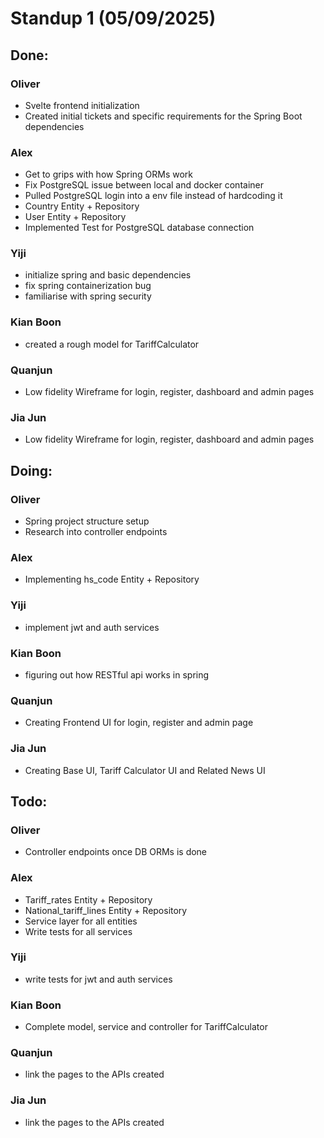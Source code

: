 # Standup 1 (05/09/2025)
## Done:
### Oliver
- Svelte frontend initialization
- Created initial tickets and specific requirements for the Spring Boot dependencies
### Alex
- Get to grips with how Spring ORMs work
- Fix PostgreSQL issue between local and docker container
- Pulled PostgreSQL login into a env file instead of hardcoding it
- Country Entity + Repository
- User Entity + Repository
- Implemented Test for PostgreSQL database connection
### Yiji
- initialize spring and basic dependencies 
- fix spring containerization bug
- familiarise with spring security
### Kian Boon
- created a rough model for TariffCalculator
### Quanjun
- Low fidelity Wireframe for login, register, dashboard and admin pages
### Jia Jun
- Low fidelity Wireframe for login, register, dashboard and admin pages


## Doing:
### Oliver
- Spring project structure setup
- Research into controller endpoints
### Alex
- Implementing hs_code Entity + Repository
### Yiji
- implement jwt and auth services
### Kian Boon
- figuring out how RESTful api works in spring
### Quanjun
- Creating Frontend UI for login, register and admin page
### Jia Jun
- Creating Base UI, Tariff Calculator UI and Related News UI


## Todo:
### Oliver
- Controller endpoints once DB ORMs is done
### Alex
- Tariff_rates Entity + Repository
- National_tariff_lines Entity + Repository
- Service layer for all entities
- Write tests for all services
### Yiji
- write tests for jwt and auth services
### Kian Boon
- Complete model, service and controller for TariffCalculator
### Quanjun
- link the pages to the APIs created
### Jia Jun
- link the pages to the APIs created
